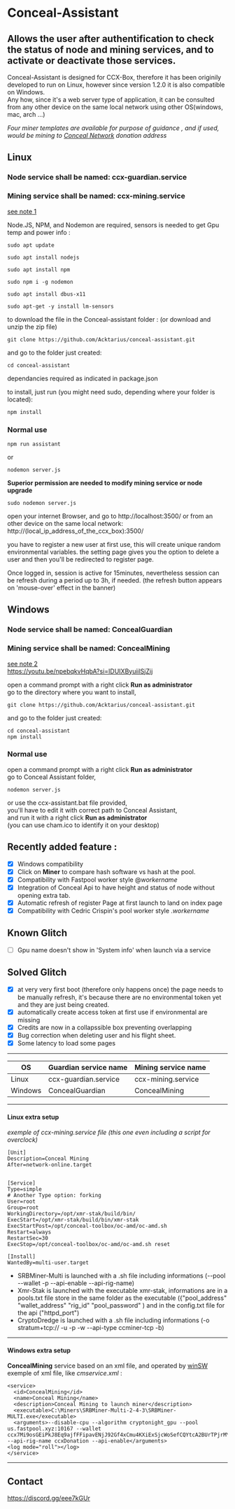 # Conceal-Assistant

## Allows the user after authentification to check the status of node and mining services, and to activate or deactivate those services.
Conceal-Assistant is designed for CCX-Box, therefore it has been originily developed to run on Linux, however since version 1.2.0 it is also compatible on Windows.    
Any how, since it's a web server type of application, it can be consulted from any other device on the same local network using other OS(windows, mac,  arch ...)  

*Four miner templates are available for purpose of guidance , and if used, would be mining to [Conceal Network](https://conceal.network) donation address*

## Linux
### Node service shall be named: ccx-guardian.service  
### Mining service shall be named: ccx-mining.service  
[see note 1](#linux-extra-setup)  


Node.JS, NPM, and Nodemon are required, sensors is needed to get Gpu temp and power info :

```
sudo apt update

sudo apt install nodejs

sudo apt install npm

sudo npm i -g nodemon

sudo apt install dbus-x11

sudo apt-get -y install lm-sensors
```
to download the file in the Conceal-assistant folder :
(or download and unzip the zip file)
```
git clone https://github.com/Acktarius/conceal-assistant.git
```
and go to the folder just created:
```
cd conceal-assistant
```
dependancies required as indicated in package.json

to install, just run (you might need sudo, depending where your folder is located):
```
npm install 
```


### Normal use
```
npm run assistant
```
or
```
nodemon server.js
```
**Superior permission are needed to modify mining service or node upgrade**
```
sudo nodemon server.js
```
open your internet Browser, and go to http://localhost:3500/
or from an other device on the same local network: http://(local_ip_address_of_the_ccx_box):3500/

you have to register a new user at first use, this will create unique random environmental variables.
the setting page gives you the option to delete a user and then  you'll be redirected to register page.

Once logged in, session is active for 15minutes, nevertheless session can be refresh
during a period up to 3h, if needed. (the refresh button appears on 'mouse-over' effect in the banner)

## Windows
### Node service shall be named: ConcealGuardian 
### Mining service shall be named: ConcealMining  
[see note 2](#windows-extra-setup)  
<https://youtu.be/npebqkvHqbA?si=IDUIXByuiilSjZij>  

open a command prompt with a right click **Run as administrator**  
go to the directory where you want to install,
```
git clone https://github.com/Acktarius/conceal-assistant.git
```
and go to the folder just created:
```
cd conceal-assistant
npm install 
```  

### Normal use
open a command prompt with a right click **Run as administrator**  
go to Conceal Assistant folder,
```
nodemon server.js
```

or use the ccx-assistant.bat file provided,  
you'll have to edit it with correct path to Conceal Assistant,  
and run it with a right click **Run as administrator**  
(you can use cham.ico to identify it on your desktop)

## Recently added feature :
- [x] Windows compatibility
- [x] Click on **Miner** to compare hash software vs hash at the pool.
- [x] Compatibility with Fastpool worker style @*workername*
- [x] Integration of Conceal Api to have height and status of node without opening extra tab. 
- [x] Automatic refresh of register Page at first launch to land on index page
- [x] Compatibility with Cedric Crispin's pool worker style .*workername*

## Known Glitch
- [ ] Gpu name doesn't show in 'System info' when launch via a service

## Solved Glitch
- [x] at very very first boot (therefore only happens once) the page needs to be manually
refresh, it's because there are no environmental token yet and they are just being created.
- [x] automatically create access token at first use if environmental are missing
- [x] Credits are now in a collapssible box preventing overlapping
- [x] Bug correction when deleting user and his flight sheet.
- [x] Some latency to load some pages

---

| OS         | Guardian service name | Mining service name  |
| ---------- | --------------------- | -------------------- |
| Linux      | ccx-guardian.service  | ccx-mining.service   |
| Windows    | ConcealGuardian       | ConcealMining        |

---
 
#### Linux extra setup
*exemple of ccx-mining.service file (this one even including a script for overclock)* 
```
[Unit]
Description=Conceal Mining
After=network-online.target


[Service]
Type=simple
# Another Type option: forking
User=root
Group=root
WorkingDirectory=/opt/xmr-stak/build/bin/
ExecStart=/opt/xmr-stak/build/bin/xmr-stak
ExecStartPost=/opt/conceal-toolbox/oc-amd/oc-amd.sh
Restart=always
RestartSec=30
ExecStop=/opt/conceal-toolbox/oc-amd/oc-amd.sh reset

[Install]
WantedBy=multi-user.target
```

- SRBMiner-Multi is launched with a .sh file including informations (--pool --wallet -p --api-enable --api-rig-name)
- Xmr-Stak is launched with the executable xmr-stak, informations are in a pools.txt file store in the same folder as the executable ({"pool_address" "wallet_address" "rig_id" "pool_password" ) and in the config.txt file for the api ("httpd_port")
- CryptoDredge is launched with a .sh file including informations (-o stratum+tcp:// -u -p -w --api-type ccminer-tcp -b)

---

#### Windows extra setup
**ConcealMining** service based on an xml file, and operated by [winSW](https://github.com/winsw/winsw)  
exemple of xml file, like *cmservice.xml* :  
```
<service>
  <id>ConcealMining</id>
  <name>Conceal Mining</name>
  <description>Conceal Mining to launch miner</description>
  <executable>C:\Miners\SRBMiner-Multi-2-4-3\SRBMiner-MULTI.exe</executable>
  <arguments>--disable-cpu --algorithm cryptonight_gpu --pool us.fastpool.xyz:10167 --wallet ccx7Mi9osGEiPkJ8Eq9ajfFFipavENjJ92Gf4xCmu4KXiExSjcWoSefCQYtcA2BUrTPjrMY5pssgMNPRxaR1DXtj3TvTJG6LRo@ccxDonation --api-rig-name ccxDonation --api-enable</arguments>
<log mode="roll"></log>
</service>
```

---

## Contact
https://discord.gg/eee7kGUr
